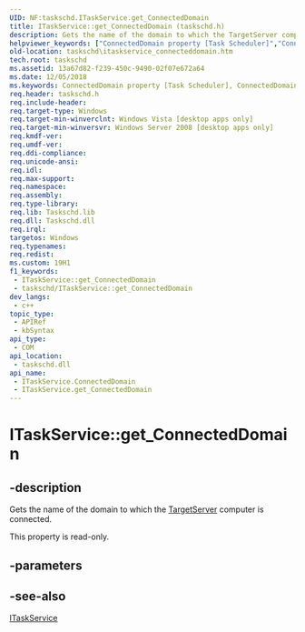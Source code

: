 ```yaml
---
UID: NF:taskschd.ITaskService.get_ConnectedDomain
title: ITaskService::get_ConnectedDomain (taskschd.h)
description: Gets the name of the domain to which the TargetServer computer is connected.
helpviewer_keywords: ["ConnectedDomain property [Task Scheduler]","ConnectedDomain property [Task Scheduler]","ITaskService interface","ITaskService interface [Task Scheduler]","ConnectedDomain property","ITaskService.ConnectedDomain","ITaskService.get_ConnectedDomain","ITaskService::ConnectedDomain","ITaskService::get_ConnectedDomain","get_ConnectedDomain","taskschd.itaskservice_connecteddomain","taskschd/ITaskService::ConnectedDomain","taskschd/ITaskService::get_ConnectedDomain"]
old-location: taskschd\itaskservice_connecteddomain.htm
tech.root: taskschd
ms.assetid: 13a67d82-f239-450c-9490-02f07e672a64
ms.date: 12/05/2018
ms.keywords: ConnectedDomain property [Task Scheduler], ConnectedDomain property [Task Scheduler],ITaskService interface, ITaskService interface [Task Scheduler],ConnectedDomain property, ITaskService.ConnectedDomain, ITaskService.get_ConnectedDomain, ITaskService::ConnectedDomain, ITaskService::get_ConnectedDomain, get_ConnectedDomain, taskschd.itaskservice_connecteddomain, taskschd/ITaskService::ConnectedDomain, taskschd/ITaskService::get_ConnectedDomain
req.header: taskschd.h
req.include-header: 
req.target-type: Windows
req.target-min-winverclnt: Windows Vista [desktop apps only]
req.target-min-winversvr: Windows Server 2008 [desktop apps only]
req.kmdf-ver: 
req.umdf-ver: 
req.ddi-compliance: 
req.unicode-ansi: 
req.idl: 
req.max-support: 
req.namespace: 
req.assembly: 
req.type-library: 
req.lib: Taskschd.lib
req.dll: Taskschd.dll
req.irql: 
targetos: Windows
req.typenames: 
req.redist: 
ms.custom: 19H1
f1_keywords:
 - ITaskService::get_ConnectedDomain
 - taskschd/ITaskService::get_ConnectedDomain
dev_langs:
 - c++
topic_type:
 - APIRef
 - kbSyntax
api_type:
 - COM
api_location:
 - taskschd.dll
api_name:
 - ITaskService.ConnectedDomain
 - ITaskService.get_ConnectedDomain
---
```


# ITaskService::get_ConnectedDomain


## -description

Gets the name of the domain to which the <a href="https://docs.microsoft.com/windows/desktop/api/taskschd/nf-taskschd-itaskservice-get_targetserver">TargetServer</a> computer is connected.

This property is read-only.

## -parameters

## -see-also

<a href="https://docs.microsoft.com/windows/desktop/api/taskschd/nn-taskschd-itaskservice">ITaskService</a>

